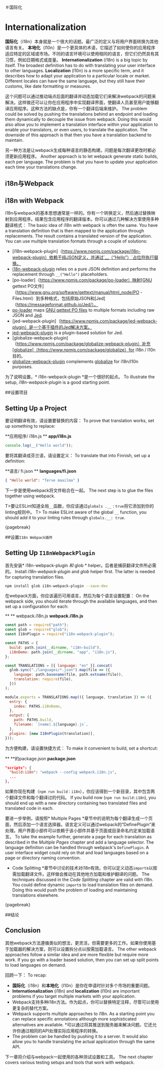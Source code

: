 ＃国际化
# Internationalization

**国际化**（i18n）本身就是一个很大的话题。最广泛的定义与将用户界面转换为其他语言有关。 **本地化**（l10n）是一个更具体的术语，它描述了如何使你的应用程序适应特定的区域或市场。不同的语言环境可以使用相同的语言，但它们仍然具有其习惯，例如日期格式或度量。
**Internationalization** (i18n) is a big topic by itself. The broadest definition has to do with translating your user interface to other languages. **Localization** (l10n) is a more specific term, and it describes how to adapt your application to a particular locale or market. Different locales can have the same language, but they still have their customs, like date formatting or measures.

这个问题可以通过推动端点后面的翻译并动态加载它们来解决webpack的问题来解决。这样做还可以让你在应用程序中实现翻译界面，使翻译人员甚至用户能够翻译应用程序。这种方法的缺点是，你有一个翻译后端来维护。
The problem could be solved by pushing the translations behind an endpoint and loading them dynamically to decouple the issue from webpack. Doing this would also allow you to implement a translation interface within your application to enable your translators, or even users, to translate the application. The downside of this approach is that then you have a translation backend to maintain.

另一种方法是让webpack生成每种语言的静态构建。问题是每次翻译更改时都必须更新应用程序。
Another approach is to let webpack generate static builds, each per language. The problem is that you have to update your application each time your translations change.

## i18n与Webpack
## i18n with Webpack

i18n与webpack的基本思想通常是一样的。你有一个转换定义，然后通过替换映射到应用程序。结果包含应用程序的翻译版本。你可以通过几种解决方案使用多种翻译格式：
The basic idea of i18n with webpack is often the same. You have a translation definition that is then mapped to the application through replacements. The result contains a translated version of the application. You can use multiple translation formats through a couple of solutions:

* [i18n-webpack-plugin]（https://www.npmjs.com/package/i18n-webpack-plugin）依赖于纯JSON定义，并通过`__（“Hello”）`占位符执行替换。
* [i18n-webpack-plugin](https://www.npmjs.com/package/i18n-webpack-plugin) relies on a pure JSON definition and performs the replacement through `__("Hello")` placeholders.
* [po-loader]（https://www.npmjs.com/package/po-loader）映射[GNU gettext PO文件]（https://www.gnu.org/software/gettext/manual/html_node/PO -Files.html）到多种格式，包括原始JSON和[Jed]（https://messageformat.github.io/Jed/）。
* [po-loader](https://www.npmjs.com/package/po-loader) maps [GNU gettext PO files](https://www.gnu.org/software/gettext/manual/html_node/PO-Files.html) to multiple formats including raw JSON and [Jed](https://messageformat.github.io/Jed/).
* [jed-webpack-plugin]（https://www.npmjs.com/package/jed-webpack-plugin）是一个基于插件的Jed解决方案。
* [jed-webpack-plugin](https://www.npmjs.com/package/jed-webpack-plugin) is a plugin-based solution for Jed.
* [globalize-webpack-plugin]（https://www.npmjs.com/package/globalize-webpack-plugin）补充[globalize]（https://www.npmjs.com/package/globalize）for i18n / l10n目的。
* [globalize-webpack-plugin](https://www.npmjs.com/package/globalize-webpack-plugin) complements [globalize](https://www.npmjs.com/package/globalize) for i18n/l10n purposes.

为了说明设置，* i18n-webpack-plugin *是一个很好的起点。
To illustrate the setup, *i18n-webpack-plugin* is a good starting point.

##设置项目
## Setting Up a Project

要证明翻译有效，请设置要替换的内容：
To prove that translation works, set up something to replace:

**应用程序/ i18n.js **
**app/i18n.js**

```javascript
console.log(__("Hello world"));
```

要将其翻译成芬兰语，请设置定义：
To translate that into Finnish, set up a definition:

**语言/ fi.json **
**languages/fi.json**

```json
{ "Hello world": "Terve maailma" }
```

下一步是使用webpack将文件粘合在一起。
The next step is to glue the files together using webpack.

T>要让ESLint知道全局`__`函数，你应该通过`globals .__：true`将它添加到你的linting规则中。
T> To make ESLint aware of the global `__` function, you should add it to your linting rules through `globals.__: true`.

{pagebreak}

##设置`I18n Webpack插件`
## Setting Up `I18nWebpackPlugin`

首先安装* i18n-webpack-plugin *和* glob * helper。后者是捕获翻译文件所必需的。
Install *i18n-webpack-plugin* and *glob* helper first. The latter is needed for capturing translation files.

```bash
npm install glob i18n-webpack-plugin --save-dev
```

在webpack方面，你应该遍历可用语言，然后为每个语言设置配置：
On the webpack side, you should iterate through the available languages, and then set up a configuration for each:

** ** webpack.i18n.js
**webpack.i18n.js**

```javascript
const path = require("path");
const glob = require("glob");
const I18nPlugin = require("i18n-webpack-plugin");

const PATHS = {
  build: path.join(__dirname, "i18n-build"),
  i18nDemo: path.join(__dirname, "app", "i18n.js"),
};

const TRANSLATIONS = [{ language: "en" }].concat(
  glob.sync("./languages/*.json").map(file => ({
    language: path.basename(file, path.extname(file)),
    translation: require(file),
  }))
);

module.exports = TRANSLATIONS.map(({ language, translation }) => ({
  entry: {
    index: PATHS.i18nDemo,
  },
  output: {
    path: PATHS.build,
    filename: `[name].${language}.js`,
  },
  plugins: [new I18nPlugin(translation)],
}));
```

为方便构建，请设置快捷方式：
To make it convenient to build, set a shortcut:

** **的package.json
**package.json**

```json
"scripts": {
  "build:i18n": "webpack --config webpack.i18n.js",
  ...
},
```

如果你现在构建（`npm run build：i18n`），你应该得到一个新目录，其中包含两个翻译文件和每个翻译过的代码。
If you build now (`npm run build:i18n`), you should end up with a new directory containing two translated files and translated code in each.

要进一步举例，请按照* Multiple Pages *章节中的说明为每个翻译生成一个页面，然后添加一个语言选择器。语言定义可以通过webpack的“DefinePlugin”来处理。用户界面小部件可以依赖于该小部件并基于页面或目录命名约定来加载语言。
To take the example further, generate a page for each translation as described in the *Multiple Pages* chapter and add a language selector. The language definition can be handled through webpack's `DefinePlugin`. A user interface widget could rely on that and load languages based on a page or directory naming convention.

* Code Splitting *章节中讨论的技术对i18n有效。你可以定义动态`import`s以按需加载翻译文件。这样做会推动在其他地方加载和维护翻译的问题。
The techniques discussed in the *Code Splitting* chapter are valid with i18n. You could define dynamic `import`s to load translation files on demand. Doing this would push the problem of loading and maintaining translations elsewhere.

{pagebreak}

##结论
## Conclusion

其他webpack方法遵循类似的想法，更灵活，但需要更多的工作。如果你使用基于加载器的解决方案，则可以设置拆分点以按需加载语言。
The other webpack approaches follow a similar idea and are more flexible but require more work. If you go with a loader based solution, then you can set up split points to load languages on demand.

回顾一下：
To recap:

* **国际化**（i18n）和**本地化**（l10n）是你在申请时针对多个市场的重要问题。
* **Internationalization** (i18n) and **localization** (l10n) are important problems if you target multiple markets with your application.
* Webpack支持多种i18n方法。作为起点，你可以替换特定注释，尽管可以使用更复杂的替代方案。
* Webpack supports multiple approaches to i18n. As a starting point you can replace specific annotations although more sophisticated alternatives are available.
*可以通过将其推送到服务器来解决问题。它还允许你通过相同的API处理实际应用程序的转换。
* The problem can be handled by pushing it to a server. It would also allow you to handle translating the actual application through the same API.

下一章将介绍与webpack一起使用的各种测试设置和工具。
The next chapter covers various testing setups and tools that work with webpack.

